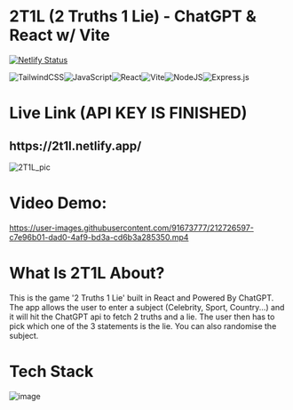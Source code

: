 # 2T1L (2 Truths 1 Lie) - ChatGPT & React w/ Vite

[![Netlify Status](https://api.netlify.com/api/v1/badges/cb2a9f4c-0514-41d9-bd34-df0ff2442203/deploy-status)](https://2t1l.netlify.app)

![TailwindCSS](https://img.shields.io/badge/tailwindcss-%2338B2AC.svg?style=for-the-badge&logo=tailwind-css&logoColor=white)![JavaScript](https://img.shields.io/badge/javascript-%23323330.svg?style=for-the-badge&logo=javascript&logoColor=%23F7DF1E)![React](https://img.shields.io/badge/react-%2320232a.svg?style=for-the-badge&logo=react&logoColor=%2361DAFB)![Vite](https://img.shields.io/badge/vite-%23646CFF.svg?style=for-the-badge&logo=vite&logoColor=white)![NodeJS](https://img.shields.io/badge/node.js-6DA55F?style=for-the-badge&logo=node.js&logoColor=white)![Express.js](https://img.shields.io/badge/express.js-%23404d59.svg?style=for-the-badge&logo=express&logoColor=%2361DAFB)

<h1>Live Link (API KEY IS FINISHED)</h1>
<h2>https://2t1l.netlify.app/</h2>



![2T1L_pic](https://user-images.githubusercontent.com/91673777/212726517-ad129942-4524-4b4a-932b-051f39728298.png)

<h1>Video Demo: </h1>


https://user-images.githubusercontent.com/91673777/212726597-c7e96b01-dad0-4af9-bd3a-cd6b3a285350.mp4

<h1>What Is 2T1L About?</h1>
<p>This is the game '2 Truths 1 Lie' built in React and Powered By ChatGPT. The app allows the user to enter a subject (Celebrity, Sport, Country...) and it will hit the ChatGPT api to fetch 2 truths and a lie. The user then has to pick which one of the 3 statements is the lie. You can also randomise the subject.</p>

<h1>Tech Stack</h1>


![image](https://user-images.githubusercontent.com/91673777/212731877-fcdab0ec-0ecc-4d0f-bc5c-830c064221d3.png)


